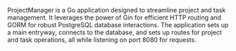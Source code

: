 ProjectManager is a Go application designed to streamline project and task management. It leverages the power of Gin for efficient HTTP routing and GORM for robust PostgreSQL database interactions. The application sets up a main entryway, connects to the database, and sets up routes for project and task operations, all while listening on port 8080 for requests.